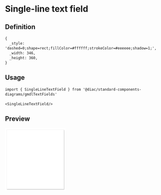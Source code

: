 # Single-line text field

## Definition

```
{
  _style: 'dashed=0;shape=rect;fillColor=#ffffff;strokeColor=#eeeeee;shadow=1;',
  _width: 346,
  _height: 360,
}
```

## Usage

```
import { SingleLineTextField } from '@diac/standard-components-diagrams/gmdlTextFields'

<SingleLineTextField/>
```

## Preview

<img src="./single-line-text-field.png" width="200"/>
